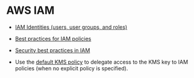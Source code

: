 # AWS IAM

* [IAM Identities (users, user groups, and roles)](https://docs.aws.amazon.com/IAM/latest/UserGuide/id.html)
* [Best practices for IAM policies](https://docs.aws.amazon.com/kms/latest/developerguide/iam-policies-best-practices.html)
* [Security best practices in IAM](https://docs.aws.amazon.com/IAM/latest/UserGuide/best-practices.html)

* Use the [default KMS policy](https://docs.aws.amazon.com/kms/latest/developerguide/key-policy-default.html) to delegate access to the KMS key to IAM policies (when no explicit policy is specified).